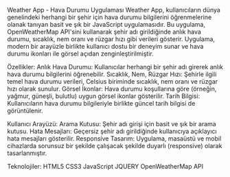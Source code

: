 Weather App - Hava Durumu Uygulaması
Weather App, kullanıcıların dünya genelindeki herhangi bir şehir için hava durumu bilgilerini öğrenmelerine olanak tanıyan basit ve şık bir JavaScript uygulamasıdır. Bu uygulama, OpenWeatherMap API'sini kullanarak şehir adı girildiğinde anlık hava durumu, sıcaklık, nem oranı ve rüzgar hızı gibi verileri gösterir. Uygulama, modern bir arayüzle birlikte kullanıcı dostu bir deneyim sunar ve hava durumu ikonları ile görsel açıdan zenginleştirilmiştir.

Özellikler:
Anlık Hava Durumu: Kullanıcılar herhangi bir şehir adı girerek anlık hava durumu bilgilerini öğrenebilir.
Sıcaklık, Nem, Rüzgar Hızı: Şehirle ilgili temel hava durumu verileri, Celsius biriminde sıcaklık, nem oranı ve rüzgar hızı olarak sunulur.
Görsel İkonlar: Hava durumu koşullarına göre (örneğin, yağmur, güneşli, bulutlu) uygun görsel ikonlar gösterilir.
Tarih Bilgisi: Kullanıcıların hava durumu bilgileriyle birlikte güncel tarih bilgisi de görüntülenir.

Kullanıcı Arayüzü:
Arama Kutusu: Şehir adı girişi için basit ve şık bir arama kutusu.
Hata Mesajları: Geçersiz şehir adı girildiğinde kullanıcıya açıklayıcı hata mesajları gösterilir.
Responsive Tasarım: Uygulama, masaüstü ve mobil cihazlarda sorunsuz bir şekilde çalışacak şekilde duyarlı (responsive) olarak tasarlanmıştır.

Teknolojiler:
HTML5
CSS3
JavaScript
JQUERY
OpenWeatherMap API
